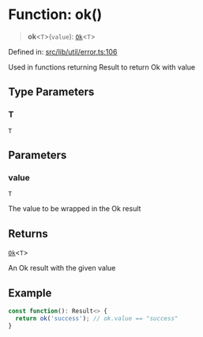 # Function: ok()

> **ok**\<`T`\>(`value`): [`Ok`](../classes/Ok.md)\<`T`\>

Defined in: [src/lib/util/error.ts:106](https://github.com/andrewski04/SvelteKit-Template/blob/9ffac812183d006906d6dfaaa45d8940033328db/src/lib/util/error.ts#L106)

Used in functions returning Result<T> to return Ok with value

## Type Parameters

### T

`T`

## Parameters

### value

`T`

The value to be wrapped in the Ok result

## Returns

[`Ok`](../classes/Ok.md)\<`T`\>

An Ok result with the given value

## Example

```ts
const function(): Result<> {
  return ok('success'); // ok.value == "success"
}
```
